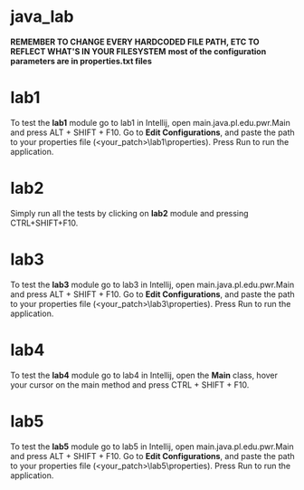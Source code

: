 # java_lab 

**REMEMBER TO CHANGE EVERY HARDCODED FILE PATH, ETC TO REFLECT WHAT'S IN YOUR FILESYSTEM**
**most of the configuration parameters are in properties.txt files**

# lab1
To test the **lab1** module go to lab1 in Intellij, open main.java.pl.edu.pwr.Main and press ALT + SHIFT + F10.
Go to **Edit Configurations**, and paste the path to your properties file (<your_patch>\lab1\properties). Press Run to run the application.

# lab2

Simply run all the tests by clicking on **lab2** module and pressing CTRL+SHIFT+F10.

# lab3
To test the **lab3** module go to lab3 in Intellij, open main.java.pl.edu.pwr.Main and press ALT + SHIFT + F10.
Go to **Edit Configurations**, and paste the path to your properties file (<your_patch>\lab3\properties). Press Run to run the application.

# lab4
To test the **lab4** module go to lab4 in Intellij, open the **Main** class, hover your cursor on the main method and press CTRL + SHIFT + F10.

# lab5
To test the **lab5** module go to lab5 in Intellij, open main.java.pl.edu.pwr.Main and press ALT + SHIFT + F10.
Go to **Edit Configurations**, and paste the path to your properties file (<your_patch>\lab5\properties). Press Run to run the application.